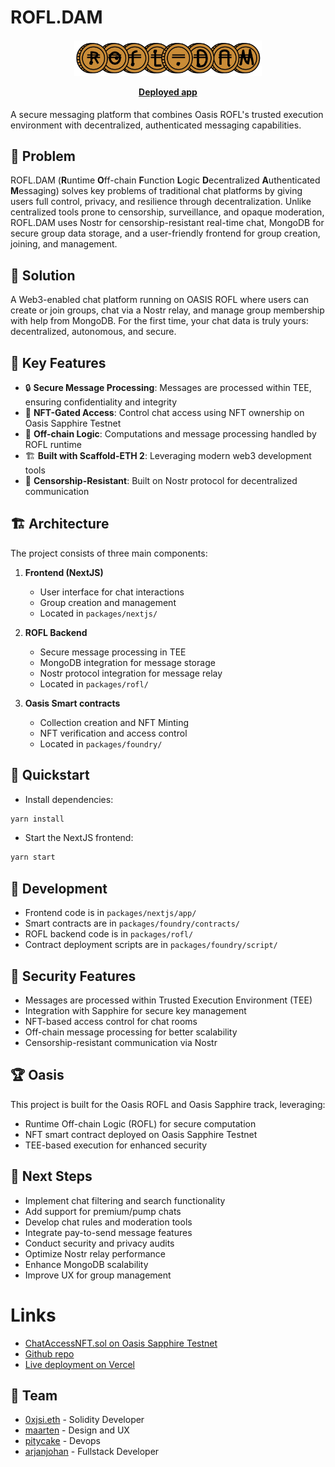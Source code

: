 # ROFL.DAM

<h4 align="center">
  <p align="center">
    <img src="./packages/nextjs/public/logo.png" alt="Logo" width="300" height="auto">
  </p>
  <a href="https://rofl-dam.vercel.app/">Deployed app</a>
</h4>


A secure messaging platform that combines Oasis ROFL's trusted execution environment with decentralized, authenticated messaging capabilities.

## 🎯 Problem

ROFL.DAM (**R**untime **O**ff-chain **F**unction **L**ogic **D**ecentralized **A**uthenticated **M**essaging) solves key problems of traditional chat platforms by giving users full control, privacy, and resilience through decentralization. Unlike centralized tools prone to censorship, surveillance, and opaque moderation, ROFL.DAM uses Nostr for censorship-resistant real-time chat, MongoDB for secure group data storage, and a user-friendly frontend for group creation, joining, and management.

## 🚀 Solution

A Web3-enabled chat platform running on OASIS ROFL where users can create or join groups, chat via a Nostr relay, and manage group membership with help from MongoDB. For the first time, your chat data is truly yours: decentralized, autonomous, and secure.

## 🌟 Key Features

- 🔒 **Secure Message Processing**: Messages are processed within TEE, ensuring confidentiality and integrity
- 🔐 **NFT-Gated Access**: Control chat access using NFT ownership on Oasis Sapphire Testnet
- 🔄 **Off-chain Logic**: Computations and message processing handled by ROFL runtime
- 🏗 **Built with Scaffold-ETH 2**: Leveraging modern web3 development tools
- 💬 **Censorship-Resistant**: Built on Nostr protocol for decentralized communication

## 🏗 Architecture

The project consists of three main components:

1. **Frontend (NextJS)**
   - User interface for chat interactions
   - Group creation and management
   - Located in `packages/nextjs/`

2. **ROFL Backend**
   - Secure message processing in TEE
   - MongoDB integration for message storage
   - Nostr protocol integration for message relay
   - Located in `packages/rofl/`

3. **Oasis Smart contracts**
   - Collection creation and NFT Minting
   - NFT verification and access control
   - Located in `packages/foundry/`

## 🚀 Quickstart

- Install dependencies:
```bash
yarn install
```

- Start the NextJS frontend:
```bash
yarn start
```

## 🔧 Development

- Frontend code is in `packages/nextjs/app/`
- Smart contracts are in `packages/foundry/contracts/`
- ROFL backend code is in `packages/rofl/`
- Contract deployment scripts are in `packages/foundry/script/`

## 🔐 Security Features

- Messages are processed within Trusted Execution Environment (TEE)
- Integration with Sapphire for secure key management
- NFT-based access control for chat rooms
- Off-chain message processing for better scalability
- Censorship-resistant communication via Nostr

## 🏆 Oasis

This project is built for the Oasis ROFL and Oasis Sapphire track, leveraging:
- Runtime Off-chain Logic (ROFL) for secure computation
- NFT smart contract deployed on Oasis Sapphire Testnet
- TEE-based execution for enhanced security

## 🔮 Next Steps

- Implement chat filtering and search functionality
- Add support for premium/pump chats
- Develop chat rules and moderation tools
- Integrate pay-to-send message features
- Conduct security and privacy audits
- Optimize Nostr relay performance
- Enhance MongoDB scalability
- Improve UX for group management

# Links
- [ChatAccessNFT.sol on Oasis Sapphire Testnet](https://pr-1777.oasis-explorer.pages.dev/testnet/sapphire/address/0xF2A83DF3190c5F2E31c56E1cEFf71A783548899C)
- [Github repo](https://github.com/rofl-fun/mono)
- [Live deployment on Vercel](https://rofl-dam.vercel.app/)

## 👥 Team

- [0xjsi.eth](https://x.com/0xjsieth) - Solidity Developer
- [maarten](https://github.com/11029358) - Design and UX
- [pitycake](https://twitter.com/pitycake) - Devops
- [arjanjohan](https://twitter.com/arjanjohan) - Fullstack Developer
